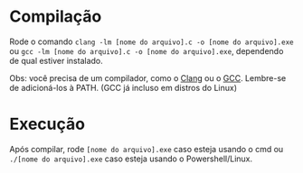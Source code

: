 # Compilação

Rode o comando `clang -lm [nome do arquivo].c -o [nome do arquivo].exe` ou `gcc -lm [nome do arquivo].c -o [nome do arquivo].exe`, dependendo de qual estiver instalado.

Obs: você precisa de um compilador, como o [Clang](https://github.com/llvm/llvm-project/releases) ou o [GCC](https://sourceforge.net/projects/mingw). Lembre-se de adicioná-los à PATH. (GCC já incluso em distros do Linux)

# Execução

Após compilar, rode `[nome do arquivo].exe` caso esteja usando o cmd ou `./[nome do arquivo].exe` caso esteja usando o Powershell/Linux.
